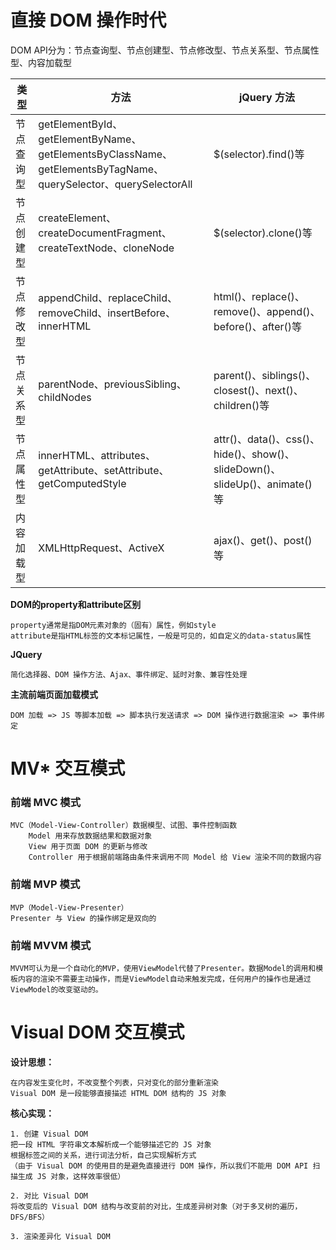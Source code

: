 # 直接 DOM 操作时代
DOM API分为：节点查询型、节点创建型、节点修改型、节点关系型、节点属性型、内容加载型

类型|方法|jQuery 方法
--|--|--
节点查询型|getElementById、getElementByName、getElementsByClassName、getElementsByTagName、querySelector、querySelectorAll|$(selector).find()等
节点创建型|createElement、createDocumentFragment、createTextNode、cloneNode|$(selector).clone()等
节点修改型|appendChild、replaceChild、removeChild、insertBefore、innerHTML|html()、replace()、remove()、append()、before()、after()等
节点关系型|parentNode、previousSibling、childNodes|parent()、siblings()、closest()、next()、children()等
节点属性型|innerHTML、attributes、getAttribute、setAttribute、getComputedStyle|attr()、data()、css()、hide()、show()、slideDown()、slideUp()、animate()等
内容加载型|XMLHttpRequest、ActiveX|ajax()、get()、post()等

__DOM的property和attribute区别__

    property通常是指DOM元素对象的（固有）属性，例如style
    attribute是指HTML标签的文本标记属性，一般是可见的，如自定义的data-status属性

__JQuery__

    简化选择器、DOM 操作方法、Ajax、事件绑定、延时对象、兼容性处理

__主流前端页面加载模式__

    DOM 加载 => JS 等脚本加载 => 脚本执行发送请求 => DOM 操作进行数据渲染 => 事件绑定

# MV* 交互模式
### 前端 MVC 模式
    MVC（Model-View-Controller）数据模型、试图、事件控制函数
        Model 用来存放数据结果和数据对象
        View 用于页面 DOM 的更新与修改
        Controller 用于根据前端路由条件来调用不同 Model 给 View 渲染不同的数据内容
### 前端 MVP 模式
    MVP（Model-View-Presenter）
    Presenter 与 View 的操作绑定是双向的
### 前端 MVVM 模式
    MVVM可认为是一个自动化的MVP，使用ViewModel代替了Presenter。数据Model的调用和模板内容的渲染不需要主动操作，而是ViewModel自动来触发完成，任何用户的操作也是通过ViewModel的改变驱动的。

# Visual DOM 交互模式
__设计思想：__

    在内容发生变化时，不改变整个列表，只对变化的部分重新渲染
    Visual DOM 是一段能够直接描述 HTML DOM 结构的 JS 对象

__核心实现：__

    1. 创建 Visual DOM
    把一段 HTML 字符串文本解析成一个能够描述它的 JS 对象
    根据标签之间的关系，进行词法分析，自己实现解析方式
    （由于 Visual DOM 的使用目的是避免直接进行 DOM 操作，所以我们不能用 DOM API 扫描生成 JS 对象，这样效率很低）

    2. 对比 Visual DOM
    将改变后的 Visual DOM 结构与改变前的对比，生成差异树对象（对于多叉树的遍历，DFS/BFS）

    3. 渲染差异化 Visual DOM
    
